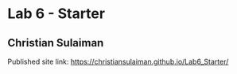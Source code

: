 # Lab 6 - Starter
## Christian Sulaiman
Published site link: https://christiansulaiman.github.io/Lab6_Starter/